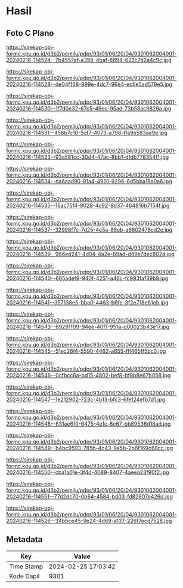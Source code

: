 # Hasil

## Foto C Plano

https://sirekap-obj-formc.kpu.go.id/d3b2/pemilu/pdpr/93/01/06/20/04/9301062004001-20240216-114524--7b4557af-a398-4baf-8894-622c7d2a4c9c.jpg

https://sirekap-obj-formc.kpu.go.id/d3b2/pemilu/pdpr/93/01/06/20/04/9301062004001-20240216-114528--de04f168-999e-4dc7-96e4-ec5e5ad579e5.jpg

https://sirekap-obj-formc.kpu.go.id/d3b2/pemilu/pdpr/93/01/06/20/04/9301062004001-20240216-114530--1f7d0e32-67c5-49ec-95ad-73b58ac9829a.jpg

https://sirekap-obj-formc.kpu.go.id/d3b2/pemilu/pdpr/93/01/06/20/04/9301062004001-20240216-114531--458b7c10-5cf7-4073-a798-ffa9e583ae9e.jpg

https://sirekap-obj-formc.kpu.go.id/d3b2/pemilu/pdpr/93/01/06/20/04/9301062004001-20240216-114533--93a581cc-30d4-47ac-8bb1-dfdb778354f1.jpg

https://sirekap-obj-formc.kpu.go.id/d3b2/pemilu/pdpr/93/01/06/20/04/9301062004001-20240216-114534--da6aad90-91a4-4901-9296-6d5bba18a0a6.jpg

https://sirekap-obj-formc.kpu.go.id/d3b2/pemilu/pdpr/93/01/06/20/04/9301062004001-20240216-114535--16ac75f4-9028-4c92-8d37-464816b7154f.jpg

https://sirekap-obj-formc.kpu.go.id/d3b2/pemilu/pdpr/93/01/06/20/04/9301062004001-20240216-114537--32998f7c-7d25-4e5a-88eb-a6802476cd2e.jpg

https://sirekap-obj-formc.kpu.go.id/d3b2/pemilu/pdpr/93/01/06/20/04/9301062004001-20240216-114539--966ed241-4d04-4a2e-89ad-d49e7dec802d.jpg

https://sirekap-obj-formc.kpu.go.id/d3b2/pemilu/pdpr/93/01/06/20/04/9301062004001-20240216-114540--665adef9-940f-4251-a46c-fc993faf39b9.jpg

https://sirekap-obj-formc.kpu.go.id/d3b2/pemilu/pdpr/93/01/06/20/04/9301062004001-20240216-114541--357138e5-bba0-4463-b6fe-3f2e718e61eb.jpg

https://sirekap-obj-formc.kpu.go.id/d3b2/pemilu/pdpr/93/01/06/20/04/9301062004001-20240216-114543--69291109-94ee-40f1-951a-d00023b43e17.jpg

https://sirekap-obj-formc.kpu.go.id/d3b2/pemilu/pdpr/93/01/06/20/04/9301062004001-20240216-114545--51ec26f4-5590-4462-a655-fff465ff5bc0.jpg

https://sirekap-obj-formc.kpu.go.id/d3b2/pemilu/pdpr/93/01/06/20/04/9301062004001-20240216-114546--0cfbcc6a-bd15-4802-bef8-bf8b8e67b058.jpg

https://sirekap-obj-formc.kpu.go.id/d3b2/pemilu/pdpr/93/01/06/20/04/9301062004001-20240216-114547--1e212902-723c-4b13-bfc3-6fe124efb7d1.jpg

https://sirekap-obj-formc.kpu.go.id/d3b2/pemilu/pdpr/93/01/06/20/04/9301062004001-20240216-114548--831ae6f0-6475-4e1c-8c67-bb89536d18ad.jpg

https://sirekap-obj-formc.kpu.go.id/d3b2/pemilu/pdpr/93/01/06/20/04/9301062004001-20240216-114549--b4bc9593-785b-4c43-9e5b-2b6f169c68cc.jpg

https://sirekap-obj-formc.kpu.go.id/d3b2/pemilu/pdpr/93/01/06/20/04/9301062004001-20240216-114550--cba1a01e-3f4d-4089-8407-4aeea23f90f2.jpg

https://sirekap-obj-formc.kpu.go.id/d3b2/pemilu/pdpr/93/01/06/20/04/9301062004001-20240216-114551--77d2dc70-0b64-4584-bd03-fd82607e426d.jpg

https://sirekap-obj-formc.kpu.go.id/d3b2/pemilu/pdpr/93/01/06/20/04/9301062004001-20240216-114526--34bbce45-9e24-4d69-a137-226f7ecd7528.jpg


## Metadata

| Key        | Value               |
| ---------- | ------------------- |
| Time Stamp | 2024-02-25 17:03:42 |
| Kode Dapil | 9301                |



